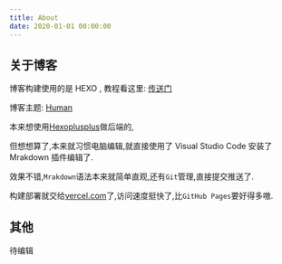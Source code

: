 ```yaml
---
title: About
date: 2020-01-01 00:00:00
---
```



## 关于博客

博客构建使用的是 HEXO , 教程看这里: [传送门](https://note.yfun.top/p/simply-build-your-hexo-blog/)

博客主题: [Human](https://github.com/ppoffice/hexo-theme-hueman)

本来想使用[Hexoplusplus](https://github.com/HexoPlusPlus/HexoPlusPlus)做后端的,

但想想算了,本来就习惯电脑编辑,就直接使用了 Visual Studio Code 安装了 Mrakdown 插件编辑了.

效果不错,`Mrakdown`语法本来就简单直观,还有`Git`管理,直接提交推送了.

构建部署就交给[vercel.com](https://vercel.com)了,访问速度挺快了,比`GitHub Pages`要好得多嗷.

## 其他

待编辑
